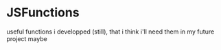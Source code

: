 # JSFunctions
useful functions i developped (still), that i think i'll need them in my future project maybe
